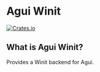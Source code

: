 # Agui Winit

[![Crates.io](https://img.shields.io/crates/v/agui_winit?style=flat-square&logo=rust)](https://crates.io/crates/agui_winit)

## What is Agui Winit?

Provides a Winit backend for Agui.
